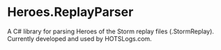 # Heroes.ReplayParser
A C# library for parsing Heroes of the Storm replay files (.StormReplay).  Currently developed and used by HOTSLogs.com.

